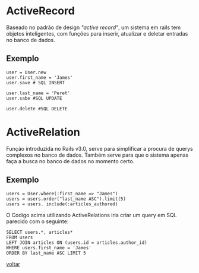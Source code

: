 # ActiveRecord

Baseado no padrão de design *"active record"*, um sistema em rails tem objetos inteligentes, com funções para inserir, atualizar e deletar entradas no banco de dados. 

## Exemplo
	user = User.new
	user.first_name = 'James'
	user.save # SQL INSERT

	user.last_name = 'Peret'
	user.sabe #SQL UPDATE

	user.delete #SQL DELETE

# ActiveRelation

Função introduzida no Rails v3.0, serve para simplificar a procura de querys complexos no banco de dados. Também serve para que o sistema apenas faça a busca no banco de dados no momento certo.

## Exemplo
	users = User.where(:first_name => "James")
	users = users.order("last_name ASC").limit(5)
	users = users. include(:articles_authored)

O Codigo acima utilizando ActiveRelations iria criar um query em SQL parecido com o seguinte:

	SELECT users.*, articles*
	FROM users
	LEFT JOIN articles ON (users.id = articles.author_id)
	WHERE users.first_name = 'James'
	ORDER BY last_name ASC LIMIT 5

<a class="btn btn-mini" href="readme.md">voltar</a>